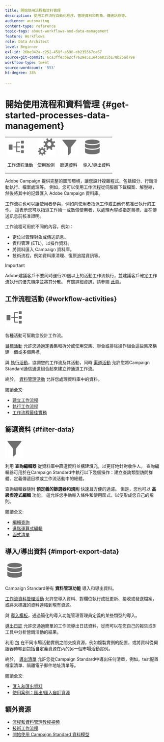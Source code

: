 ```yaml
---
title: 開始使用流程和資料管理
description: 使用工作流程自動化程序、管理資料和對象、傳送訊息等。
audience: automating
content-type: reference
topic-tags: about-workflows-and-data-management
feature: Workflows
role: Data Architect
level: Beginner
exl-id: 26be942a-c252-458f-a590-eb235567ca67
source-git-commit: 6ca3ffe3ba2cf7629e511e4ba035b170b25ad79e
workflow-type: tm+mt
source-wordcount: '553'
ht-degree: 38%

---
```


# 開始使用流程和資料管理 {#get-started-processes-data-management}

<table>
<tr>
<td><img src="assets/do-not-localize/icon_workflows.svg" width="60px"><p><a href="#workflow-activities">工作流程活動</a></p></td><td><img src="assets/do-not-localize/icon_activities.svg" width="60px"><p><a href="../../automating/using/workflow-created-query-with-complement.md">使用案例</a></p></td><td><img src="assets/do-not-localize/icon_filter.svg" width="60px"><p><a href="#filter-data">篩選資料</a></p></td>
<td><img src="assets/do-not-localize/icon_manage.svg" width="60px"><p><a href="#import-export-data">導入/導出資料</a></p></td></tr>
</table>

Adobe Campaign 提供完整的圖形環境，讓您設計複雜程式，包括細分、行銷活動執行、檔案處理等。 例如，您可以使用工作流程從伺服器下載檔案、解壓縮，然後將其中的記錄匯入 Adobe Campaign 資料庫。

工作流程也可以讓使用者參與，例如向使用者指派工作或由他們核准已執行的工作。 這表示您可以指派工作給一或數個使用者，以處理內容或指定目標，並在傳送訊息前核准證明。

工作流程可用於不同的內容，例如：

* 定位以管理對象或傳送訊息。
* 資料管理 (ETL)，以操作資料。
* 將資料匯入 Campaign 資料庫。
* 技術流程，例如資料庫清理、復原追蹤資訊等。

>[!IMPORTANT]
>
> Adobe建議客戶不要同時運行20個以上的活動工作流執行，並建議客戶確定工作流執行的優先順序並將其分散。 有關詳細資訊，請參閱 [此頁](../../automating/using/best-practices-workflows.md)。

## 工作流程活動 {#workflow-activities}

<img src="assets/do-not-localize/icon_workflows.svg" width="60px">

各種活動可幫助您設計工作流。

[目標活動](../../automating/using/about-targeting-activities.md) 允許您通過定義集和拆分或使用交集、聯合或排除操作組合這些集來構建一個或多個目標。

與 [執行活動](../../automating/using/about-execution-activities.md)，協調您的工作流及其活動，同時 [渠道活動](../../automating/using/about-channel-activities.md) 允許您將Campaign Standard通信通道組合起來建立跨通道工作流。

終於， [資料管理活動](../../automating/using/about-data-management-activities.md) 允許您處理資料庫中的資料。

閱讀全文:

* [建立工作流程](../../automating/using/building-a-workflow.md)
* [執行工作流程](../../automating/using/about-workflow-execution.md)
* [工作流程最佳實務](../../automating/using/best-practices-workflows.md)

## 篩選資料 {#filter-data}

<img src="assets/do-not-localize/icon_filter.svg" width="60px">

利用 **查詢編輯器** 從資料庫中篩選資料並構建填充，以更好地針對收件人。 查詢編輯器可用於在Campaign Standard中執行以下幾個操作：建立查詢類型訪問群體、定義傳遞目標或工作流活動中的總體。

查詢編輯器隨附 **預定義的篩選器和規則** 快速且方便的過濾。 但是，您也可以 **高級表達式編輯** 功能。 這允許您手動輸入條件和使用函式，以便形成您自己的規則。

閱讀全文:

* [編輯查詢](../../automating/using/editing-queries.md)
* [進階運算式編輯](../../automating/using/advanced-expression-editing.md)
* [函式清單](../../automating/using/list-of-functions.md)

## 導入/導出資料 {#import-export-data}

<img src="assets/do-not-localize/icon_manage.svg" width="60px">

Campaign Standard帶有 **資料管理功能** 導入和導出資料。

[工作流資料管理活動](../../automating/using/about-data-management-activities.md) 允許您導入資料、對欄位執行成批更新、接收或發送檔案，或將未標識的資料連結到現有資源。

與 [導入模板](../../automating/using/importing-data-with-import-templates.md)，通過簡化的導入功能管理管理員定義的某些類型的導入。

[導出日誌](../../automating/using/exporting-logs.md) 允許您通過簡單的工作流導出日誌資料，從而可以在您自己的報告或BI工具中分析營銷活動的結果。

利用 [包](../../automating/using/managing-packages.md) 在不同市場活動實例之間交換資源，例如複製實例的配置，或將資料從伺服器傳輸到包括自定義資源在內的另一個市場活動實例。

終於， [導出清單](../../automating/using/exporting-lists.md) 允許您從Campaign Standard中導出任何清單，例如，test配置檔案清單、隔離電子郵件地址清單等。

閱讀全文:

* [匯入和匯出資料](../../automating/using/about-data-import-and-export.md)
* [使用案例：匯出/匯入自訂資源](../../automating/using/exporting-importing-custom-resources.md)

## 額外資源

* [流程和資料管理教程視頻](https://experienceleague.adobe.com/docs/campaign-standard-learn/tutorials/managing-processes-and-data/creating-a-workflow.html?lang=zh-Hant)
* [技術工作流程](../../administration/using/technical-workflows.md)
* [開始使用 Campaign Standard 資料模型](../../developing/using/get-started-data-model.md)
